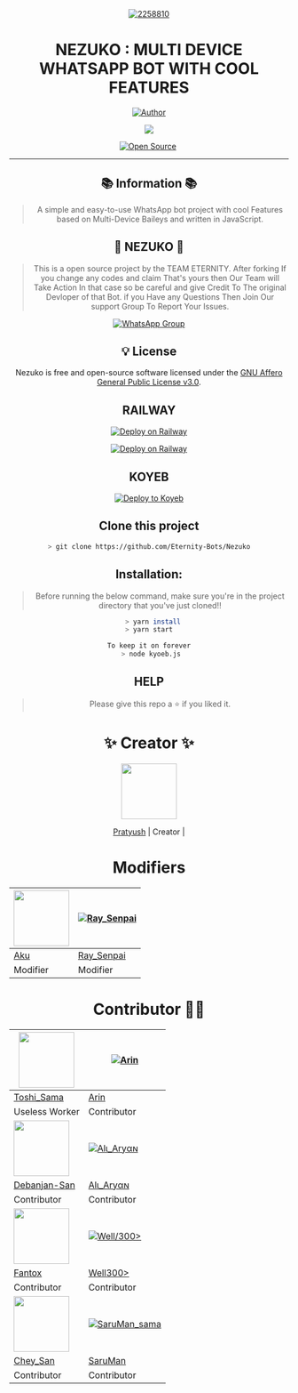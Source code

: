 <div align="center">
<a href="https://www.youtube.com/watch?v=KqgyScOlvV8"><img src="https://i.ibb.co/Mfkw6xT/eternity-5.png" alt="2258810" border="0" /></a>

# **NEZUKO : MULTI DEVICE WHATSAPP BOT WITH COOL FEATURES**

</p>
<p align="center">
<a href="https://github.com/pratyush4932"><img title="Author" src="https://img.shields.io/badge/Author-Pratyush-red.svg?style=for-the-badge&logo=github"></a>
</p>
 <a href="https://github.com/EternityBots/Nezuko/blob/main/LICENSE">
  
<img src='https://img.shields.io/github/license/EternityBots/Nezuko?color=%231e81b0&style=for-the-badge'>

<p align="center">
<a href="https://github.com/pratyush4932"><img title="Open Source" src="https://img.shields.io/badge/Open%20Source-%E2%99%A5%EF%B8%8F-blue.svg?style=for-the-badge"></a>
<a href="https://github.com/is7s7whs"><img title="" src="https://img.shields.io/badge/Maintained-YES-green.svg?style=for-the-badge"></a>
</p>

---

## 📚 Information 📚

> A simple and easy-to-use WhatsApp bot project with cool Features based on Multi-Device Baileys and written in JavaScript.

## 💖 NEZUKO 💖

> This is a open source project by the TEAM ETERNITY. After forking If you change any codes and claim That's yours then Our Team will Take Action In that case so be careful and give Credit To The original Devloper of that Bot. if you Have any Questions Then Join Our support Group To Report Your Issues.

[![WhatsApp Group](https://img.shields.io/badge/WhatsApp-25D366?style=for-the-badge&logo=whatsapp&logoColor=white)](https://chat.whatsapp.com/JCCZPbPUbM1536n62zSFZi)

## 💡 License

Nezuko is free and open-source software licensed under the [GNU Affero General Public License v3.0](https://github.com/EternityBots/Nezuko/blob/main/LICENSE).

## RAILWAY
[![Deploy on Railway](https://railway.app/button.svg)](https://railway.app/new/template/6lGMkp?referralCode=2P4od_)


[![Deploy on Railway](https://railway.app/button.svg)](https://railway.app/new/template/vlFzQ1?referralCode=2P4od_)

## KOYEB

[![Deploy to Koyeb](https://www.koyeb.com/static/images/deploy/button.svg)](https://app.koyeb.com/apps/deploy?type=docker&image=quay.io/raysenpai69/nezuko:main&env[PORT]=8000&env[PREFIX]&&env[MONGODB]&&env[SESSION_ID]=NEZUKO&env[WEATHER_API]&&env[GOOGLE_API]&&env[MODS]&&env[MAL_USERNAME]=PratyushOP&env[MAL_PASSWORD]=8scv98gxDYHVBry&name=nezuko)

## Clone this project

```bash
> git clone https://github.com/Eternity-Bots/Nezuko
```

## Installation:

> Before running the below command, make sure you're in the project directory that
> you've just cloned!!

```bash
  > yarn install
> yarn start

To keep it on forever
 > node kyoeb.js
```

## HELP

> Please give this repo a ⭐ if you liked it.

# ✨ Creator ✨

<a href="https://github.com/pratyush4932"><img src="https://github.com/pratyush4932.png?size=100" width="100" height="100"></a>

[Pratyush](https://github.com/pratyush4932)
| Creator |

# Modifiers

| <a href="https://github.com/Eximinati"><img src="https://github.com/Eximinati.png?size=100" width="100" height="100"></a> | [![Ray_Senpai](https://github.com/RaySenpai69.png?size=100)](https://github.com/RaySenpai69) |
| ------------------------------------------------------------------------------------------------------------------------- | -------------------------------------------------------------------------------------------- |
| [Aku](https://github.com/Eximinati)                                                                                       | [Ray_Senpai](https://github.com/RaySenpai69)                                                 |
| Modifier                                                                                                                  | Modifier                                                                                     |

# Contributor 🤝🏻

| <a href="https://github.com/Toshi-san001"><img src="https://github.com/Toshi-san001.png?size=100" width="100" height="100"></a> | [![Arin](https://github.com/Arin1601.png?size=100)](https://github.com/Arin1601)               |
| ------------------------------------------------------------------------------------------------------------------------------- | ---------------------------------------------------------------------------------------------- |
| [Toshi_Sama](https://github.com/Toshi-san001)                                                                                   | [Arin](https://github.com/Arin1601)                                                            |
| Useless Worker                                                                                                                  | Contributor                                                                                    |
| <a href="https://github.com/Debanjan-San"><img src="https://github.com/Debanjan-San.png?size=100" width="100" height="100"></a> | [![Alι_Aryαɴ](https://github.com/AliAryanTech.png?size=100)](https://github.com/AliAryanTech)  |
| [Debanjan-San](https://github.com/Debanjan-San)                                                                                 | [Alι_Aryαɴ](https://github.com/AliAryanTech)                                                   |
| Contributor                                                                                                                     | Contributor                                                                                    |
| <a href="https://github.com/FantoX001"><img src="https://github.com/FantoX001.png?size=100" width="100" height="100"></a>       | [![Well/300>](https://github.com/well300.png?size=100)](https://github.com/well300)            |
| [Fantox](https://github.com/FanotX001)                                                                                          | [Well300>](https://github.com/well300)                                                         |
| Contributor                                                                                                                     | Contributor                                                                                    |
| <a href="https://github.com/Chey-san"><img src="https://github.com/Chey-san.png?size=100" width="100" height="100"></a>         | [![SaruMan_sama](https://github.com/SarumanSama.png?size=100)](https://github.com/SarumanSama) |
| [Chey_San](https://github.com/Chey-san)                                                                                         | [SaruMan](https://github.com/SarumanSama)                                                      |
| Contributor                                                                                                                     | Contributor                                                                                    |
